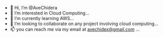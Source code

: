 - 👋 Hi, I’m @AveChidera
- 👀 I’m interested in Cloud Computing...
- 🌱 I’m currently learning AWS...
- 💞️ I’m looking to collaborate on any project involving cloud computing...
- 📫 you can reach me via my email at avechidex@gmail.com ...

<!---
AveChidera/AveChidera is a ✨ special ✨ repository because its `README.md` (this file) appears on your GitHub profile.
You can click the Preview link to take a look at your changes.
--->
